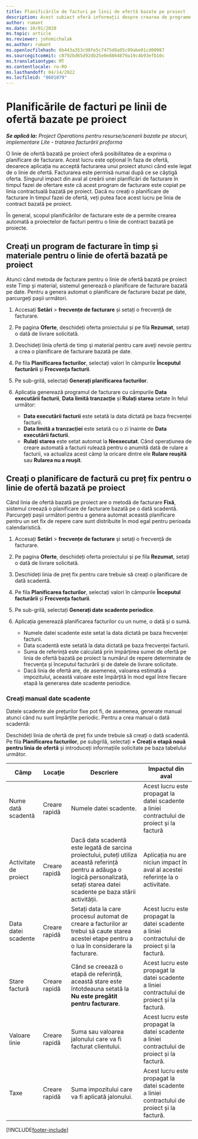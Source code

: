 ```yaml
---
title: Planificările de facturi pe linii de ofertă bazate pe proiect
description: Acest subiect oferă informații despre crearea de programe de facturare și repere pentru liniile de ofertă.
author: rumant
ms.date: 10/01/2020
ms.topic: article
ms.reviewer: johnmichalak
ms.author: rumant
ms.openlocfilehash: 6b443a353c98fe5c7475d8a95c99abe01cd00987
ms.sourcegitcommit: c0792bd65d92db25e0e8864879a19c4b93efb10c
ms.translationtype: MT
ms.contentlocale: ro-RO
ms.lasthandoff: 04/14/2022
ms.locfileid: "8601079"
---
```

# <a name="invoice-schedules-on-project-based-quote-lines"></a>Planificările de facturi pe linii de ofertă bazate pe proiect

_**Se aplică la:** Project Operations pentru resurse/scenarii bazate pe stocuri, implementare Lite - tratarea facturării proforma_

O linie de ofertă bazată pe proiect oferă posibilitatea de a exprima o planificare de facturare. Acest lucru este opțional în faza de ofertă, deoarece aplicația nu acceptă facturarea unui proiect atunci când este legat de o linie de ofertă. Facturarea este permisă numai după ce se câștigă oferta. Singurul impact din aval al creării unei planificări de facturare în timpul fazei de ofertare este că acest program de facturare este copiat pe linia contractuală bazată pe proiect. Dacă nu creați o planificare de facturare în timpul fazei de ofertă, veți putea face acest lucru pe linia de contract bazată pe proiect.

În general, scopul planificărilor de facturare este de a permite crearea automată a proiectelor de facturi pentru o linie de contract bazată pe proiecte. 

## <a name="create-a-time-and-material-invoice-schedule-for-a-project-based-quote-line"></a>Creați un program de facturare în timp și materiale pentru o linie de ofertă bazată pe proiect

Atunci când metoda de facturare pentru o linie de ofertă bazată pe proiect este Timp și material, sistemul generează o planificare de facturare bazată pe date. Pentru a genera automat o planificare de facturare bazat pe date, parcurgeți pașii următori.

1. Accesați **Setări** > **frecvențe de facturare** și setați o frecvență de facturare.
2. Pe pagina **Oferte**, deschideți oferta proiectului și pe fila **Rezumat**, setați o dată de livrare solicitată.
3. Deschideți linia ofertă de timp și material pentru care aveți nevoie pentru a crea o planificare de facturare bazată pe date. 
4. Pe fila **Planificarea facturilor**, selectați valori în câmpurile **Începutul facturării** și **Frecvența facturii**. 
5. Pe sub-grilă, selectați **Generați planificarea facturilor**.
6. Aplicația generează programul de facturare cu câmpurile **Data executării facturii**, **Data limită tranzacție** și **Rulați starea** setate în felul următor:

    - **Data executării facturii** este setată la data dictată pe baza frecvenței facturii.
    - **Data limită a tranzacției** este setată cu o zi înainte de **Data executării facturii**.
    - **Rulați starea** este setat automat la **Neexecutat**. Când operațiunea de creare automată a facturii rulează pentru o anumită dată de rulare a facturii, va actualiza acest câmp la oricare dintre ele **Rulare reușită** sau **Rularea nu a reușit**.

## <a name="create-a-fixed-price-invoice-schedule-for-a-project-based-quote-line"></a>Creați o planificare de factură cu preț fix pentru o linie de ofertă bazată pe proiect

Când linia de ofertă bazată pe proiect are o metodă de facturare **Fixă**, sistemul creează o planificare de facturare bazată pe o dată scadentă. Parcurgeți pașii următori pentru a genera automat această planificare pentru un set fix de repere care sunt distribuite în mod egal pentru perioada calendaristică.

1. Accesați **Setări** > **frecvențe de facturare** și setați o frecvență de facturare.
2. Pe pagina **Oferte**, deschideți oferta proiectului și pe fila **Rezumat**, setați o dată de livrare solicitată.
3. Deschideți linia de preț fix pentru care trebuie să creați o planificare de dată scadentă. 
4. Pe fila **Planificarea facturilor**, selectați valori în câmpurile **Începutul facturării** și **Frecvența facturii**. 
5. Pe sub-grilă, selectați **Generați date scadente periodice**.
6. Aplicația generează planificarea facturilor cu un nume, o dată și o sumă.

    - Numele datei scadente este setat la data dictată pe baza frecvenței facturii.
    - Data scadentă este setată la data dictată pe baza frecvenței facturii.
    - Suma de referință este calculată prin împărțirea sumei de ofertă pe linia de ofertă bazată pe proiect la numărul de repere determinate de frecvența și începutul facturării și de datele de livrare solicitate.
    - Dacă linia de ofertă are, de asemenea, valoarea estimată a impozitului, această valoare este împărțită în mod egal între fiecare etapă la generarea date scadente periodice.

### <a name="manually-create-milestones"></a>Creați manual date scadente

Datele scadente ale prețurilor fixe pot fi, de asemenea, generate manual atunci când nu sunt împărțite periodic. Pentru a crea manual o dată scadentă:

Deschideți linia de ofertă de preț fix unde trebuie să creați o dată scadentă. Pe fila **Planificarea facturilor**, pe subgrilă, selectați **+ Creați o etapă nouă pentru linia de ofertă** și introduceți informațiile solicitate pe baza tabelului următor.

| **Câmp** | **Locaţie** | **Descriere** | **Impactul din aval** |
| --- | --- | --- | --- |
| Nume dată scadentă | Creare rapidă | Numele datei scadente. | Acest lucru este propagat la datei scadente a liniei contractului de proiect și la factură |
| Activitate de proiect | Creare rapidă | Dacă data scadentă este legată de sarcina proiectului, puteți utiliza această referință pentru a adăuga o logică personalizată, setați starea datei scadente pe baza stării activității. | Aplicația nu are niciun impact în aval al acestei referințe la o activitate. |
| Data datei scadente | Creare rapidă | Setați data la care procesul automat de creare a facturilor ar trebui să caute starea acestei etape pentru a o lua în considerare la facturare. | Acest lucru este propagat la datei scadente a liniei contractului de proiect și la factură. |
| Stare factură | Creare rapidă | Când se creează o etapă de referință, această stare este întotdeauna setată la **Nu este pregătit pentru facturare**. | Acest lucru este propagat la datei scadente a liniei contractului de proiect și la factură. |
| Valoare linie | Creare rapidă | Suma sau valoarea jalonului care va fi facturat clientului. | Acest lucru este propagat la datei scadente a liniei contractului de proiect și la factură. |
| Taxe | Creare rapidă | Suma impozitului care va fi aplicată jalonului. | Acest lucru este propagat la datei scadente a liniei contractului de proiect și la factură. |


[!INCLUDE[footer-include](../includes/footer-banner.md)]